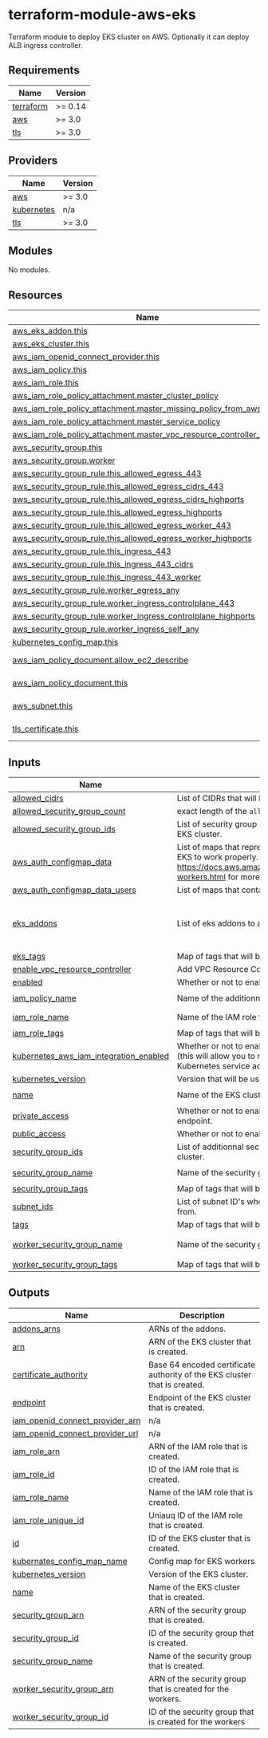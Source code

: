 # terraform-module-aws-eks

Terraform module to deploy EKS cluster on AWS.
Optionally it can deploy ALB ingress controller.

<!-- BEGINNING OF PRE-COMMIT-TERRAFORM DOCS HOOK -->
## Requirements

| Name | Version |
|------|---------|
| <a name="requirement_terraform"></a> [terraform](#requirement\_terraform) | >= 0.14 |
| <a name="requirement_aws"></a> [aws](#requirement\_aws) | >= 3.0 |
| <a name="requirement_tls"></a> [tls](#requirement\_tls) | >= 3.0 |

## Providers

| Name | Version |
|------|---------|
| <a name="provider_aws"></a> [aws](#provider\_aws) | >= 3.0 |
| <a name="provider_kubernetes"></a> [kubernetes](#provider\_kubernetes) | n/a |
| <a name="provider_tls"></a> [tls](#provider\_tls) | >= 3.0 |

## Modules

No modules.

## Resources

| Name | Type |
|------|------|
| [aws_eks_addon.this](https://registry.terraform.io/providers/hashicorp/aws/latest/docs/resources/eks_addon) | resource |
| [aws_eks_cluster.this](https://registry.terraform.io/providers/hashicorp/aws/latest/docs/resources/eks_cluster) | resource |
| [aws_iam_openid_connect_provider.this](https://registry.terraform.io/providers/hashicorp/aws/latest/docs/resources/iam_openid_connect_provider) | resource |
| [aws_iam_policy.this](https://registry.terraform.io/providers/hashicorp/aws/latest/docs/resources/iam_policy) | resource |
| [aws_iam_role.this](https://registry.terraform.io/providers/hashicorp/aws/latest/docs/resources/iam_role) | resource |
| [aws_iam_role_policy_attachment.master_cluster_policy](https://registry.terraform.io/providers/hashicorp/aws/latest/docs/resources/iam_role_policy_attachment) | resource |
| [aws_iam_role_policy_attachment.master_missing_policy_from_aws](https://registry.terraform.io/providers/hashicorp/aws/latest/docs/resources/iam_role_policy_attachment) | resource |
| [aws_iam_role_policy_attachment.master_service_policy](https://registry.terraform.io/providers/hashicorp/aws/latest/docs/resources/iam_role_policy_attachment) | resource |
| [aws_iam_role_policy_attachment.master_vpc_resource_controller_policy](https://registry.terraform.io/providers/hashicorp/aws/latest/docs/resources/iam_role_policy_attachment) | resource |
| [aws_security_group.this](https://registry.terraform.io/providers/hashicorp/aws/latest/docs/resources/security_group) | resource |
| [aws_security_group.worker](https://registry.terraform.io/providers/hashicorp/aws/latest/docs/resources/security_group) | resource |
| [aws_security_group_rule.this_allowed_egress_443](https://registry.terraform.io/providers/hashicorp/aws/latest/docs/resources/security_group_rule) | resource |
| [aws_security_group_rule.this_allowed_egress_cidrs_443](https://registry.terraform.io/providers/hashicorp/aws/latest/docs/resources/security_group_rule) | resource |
| [aws_security_group_rule.this_allowed_egress_cidrs_highports](https://registry.terraform.io/providers/hashicorp/aws/latest/docs/resources/security_group_rule) | resource |
| [aws_security_group_rule.this_allowed_egress_highports](https://registry.terraform.io/providers/hashicorp/aws/latest/docs/resources/security_group_rule) | resource |
| [aws_security_group_rule.this_allowed_egress_worker_443](https://registry.terraform.io/providers/hashicorp/aws/latest/docs/resources/security_group_rule) | resource |
| [aws_security_group_rule.this_allowed_egress_worker_highports](https://registry.terraform.io/providers/hashicorp/aws/latest/docs/resources/security_group_rule) | resource |
| [aws_security_group_rule.this_ingress_443](https://registry.terraform.io/providers/hashicorp/aws/latest/docs/resources/security_group_rule) | resource |
| [aws_security_group_rule.this_ingress_443_cidrs](https://registry.terraform.io/providers/hashicorp/aws/latest/docs/resources/security_group_rule) | resource |
| [aws_security_group_rule.this_ingress_443_worker](https://registry.terraform.io/providers/hashicorp/aws/latest/docs/resources/security_group_rule) | resource |
| [aws_security_group_rule.worker_egress_any](https://registry.terraform.io/providers/hashicorp/aws/latest/docs/resources/security_group_rule) | resource |
| [aws_security_group_rule.worker_ingress_controlplane_443](https://registry.terraform.io/providers/hashicorp/aws/latest/docs/resources/security_group_rule) | resource |
| [aws_security_group_rule.worker_ingress_controlplane_highports](https://registry.terraform.io/providers/hashicorp/aws/latest/docs/resources/security_group_rule) | resource |
| [aws_security_group_rule.worker_ingress_self_any](https://registry.terraform.io/providers/hashicorp/aws/latest/docs/resources/security_group_rule) | resource |
| [kubernetes_config_map.this](https://registry.terraform.io/providers/hashicorp/kubernetes/latest/docs/resources/config_map) | resource |
| [aws_iam_policy_document.allow_ec2_describe](https://registry.terraform.io/providers/hashicorp/aws/latest/docs/data-sources/iam_policy_document) | data source |
| [aws_iam_policy_document.this](https://registry.terraform.io/providers/hashicorp/aws/latest/docs/data-sources/iam_policy_document) | data source |
| [aws_subnet.this](https://registry.terraform.io/providers/hashicorp/aws/latest/docs/data-sources/subnet) | data source |
| [tls_certificate.this](https://registry.terraform.io/providers/hashicorp/tls/latest/docs/data-sources/certificate) | data source |

## Inputs

| Name | Description | Type | Default | Required |
|------|-------------|------|---------|:--------:|
| <a name="input_allowed_cidrs"></a> [allowed\_cidrs](#input\_allowed\_cidrs) | List of CIDRs that will be allowed to talk to the EKS cluster. | `list(string)` | `[]` | no |
| <a name="input_allowed_security_group_count"></a> [allowed\_security\_group\_count](#input\_allowed\_security\_group\_count) | exact length of the `allowed_security_group_ids` variable. | `number` | `0` | no |
| <a name="input_allowed_security_group_ids"></a> [allowed\_security\_group\_ids](#input\_allowed\_security\_group\_ids) | List of security group ID's that will be allowed to talk to the EKS cluster. | `list(string)` | `[]` | no |
| <a name="input_aws_auth_configmap_data"></a> [aws\_auth\_configmap\_data](#input\_aws\_auth\_configmap\_data) | List of maps that represent the aws-auth data needed for EKS to work properly. https://docs.aws.amazon.com/eks/latest/userguide/launch-workers.html for more information. | `list` | `[]` | no |
| <a name="input_aws_auth_configmap_data_users"></a> [aws\_auth\_configmap\_data\_users](#input\_aws\_auth\_configmap\_data\_users) | List of maps that contain users to add in the aws-auth data. | `list` | `[]` | no |
| <a name="input_eks_addons"></a> [eks\_addons](#input\_eks\_addons) | List of eks addons to add. | <pre>list(object({<br>    name    = string<br>    version = string<br>  }))</pre> | `[]` | no |
| <a name="input_eks_tags"></a> [eks\_tags](#input\_eks\_tags) | Map of tags that will be applied on the EKS cluster. | `map` | `{}` | no |
| <a name="input_enable_vpc_resource_controller"></a> [enable\_vpc\_resource\_controller](#input\_enable\_vpc\_resource\_controller) | Add VPC Resource Controller policy to the cluster iam role. | `bool` | `false` | no |
| <a name="input_enabled"></a> [enabled](#input\_enabled) | Whether or not to enable this module. | `bool` | `true` | no |
| <a name="input_iam_policy_name"></a> [iam\_policy\_name](#input\_iam\_policy\_name) | Name of the additionnal IAM policy for the EKS cluster. | `string` | `"eks-cluster"` | no |
| <a name="input_iam_role_name"></a> [iam\_role\_name](#input\_iam\_role\_name) | Name of the IAM role for the EKS cluster. | `string` | `"eks-cluster"` | no |
| <a name="input_iam_role_tags"></a> [iam\_role\_tags](#input\_iam\_role\_tags) | Map of tags that will be applied on the IAM role. | `map` | `{}` | no |
| <a name="input_kubernetes_aws_iam_integration_enabled"></a> [kubernetes\_aws\_iam\_integration\_enabled](#input\_kubernetes\_aws\_iam\_integration\_enabled) | Whether or not to enable the IAM Integration in kubernetes (this will allow you to map AWS IAM roles to specific Kubernetes service acounts) | `bool` | `true` | no |
| <a name="input_kubernetes_version"></a> [kubernetes\_version](#input\_kubernetes\_version) | Version that will be used for the EKS cluster. | `string` | `null` | no |
| <a name="input_name"></a> [name](#input\_name) | Name of the EKS cluster. | `string` | `"eks-cluster"` | no |
| <a name="input_private_access"></a> [private\_access](#input\_private\_access) | Whether or not to enable private access to the EKS endpoint. | `bool` | `false` | no |
| <a name="input_public_access"></a> [public\_access](#input\_public\_access) | Whether or not to enable public access to the EKS endpoint. | `bool` | `true` | no |
| <a name="input_security_group_ids"></a> [security\_group\_ids](#input\_security\_group\_ids) | List of additionnal security group ID's to set on the AKS cluster. | `list` | `[]` | no |
| <a name="input_security_group_name"></a> [security\_group\_name](#input\_security\_group\_name) | Name of the security group for the EKS cluster. | `string` | `"eks-cluster"` | no |
| <a name="input_security_group_tags"></a> [security\_group\_tags](#input\_security\_group\_tags) | Map of tags that will be applied on the security group. | `map` | `{}` | no |
| <a name="input_subnet_ids"></a> [subnet\_ids](#input\_subnet\_ids) | List of subnet ID's where the EKS master will be available from. | `list(string)` | n/a | yes |
| <a name="input_tags"></a> [tags](#input\_tags) | Map of tags that will be applied on all resources. | `map` | `{}` | no |
| <a name="input_worker_security_group_name"></a> [worker\_security\_group\_name](#input\_worker\_security\_group\_name) | Name of the security group for the EKS cluster. | `string` | `"eks-workers-cluster"` | no |
| <a name="input_worker_security_group_tags"></a> [worker\_security\_group\_tags](#input\_worker\_security\_group\_tags) | Map of tags that will be applied on the security group. | `map` | `{}` | no |

## Outputs

| Name | Description |
|------|-------------|
| <a name="output_addons_arns"></a> [addons\_arns](#output\_addons\_arns) | ARNs of the addons. |
| <a name="output_arn"></a> [arn](#output\_arn) | ARN of the EKS cluster that is created. |
| <a name="output_certificate_authority"></a> [certificate\_authority](#output\_certificate\_authority) | Base 64 encoded certificate authority of the EKS cluster that is created. |
| <a name="output_endpoint"></a> [endpoint](#output\_endpoint) | Endpoint of the EKS cluster that is created. |
| <a name="output_iam_openid_connect_provider_arn"></a> [iam\_openid\_connect\_provider\_arn](#output\_iam\_openid\_connect\_provider\_arn) | n/a |
| <a name="output_iam_openid_connect_provider_url"></a> [iam\_openid\_connect\_provider\_url](#output\_iam\_openid\_connect\_provider\_url) | n/a |
| <a name="output_iam_role_arn"></a> [iam\_role\_arn](#output\_iam\_role\_arn) | ARN of the IAM role that is created. |
| <a name="output_iam_role_id"></a> [iam\_role\_id](#output\_iam\_role\_id) | ID of the IAM role that is created. |
| <a name="output_iam_role_name"></a> [iam\_role\_name](#output\_iam\_role\_name) | Name of the IAM role that is created. |
| <a name="output_iam_role_unique_id"></a> [iam\_role\_unique\_id](#output\_iam\_role\_unique\_id) | Uniauq ID of the IAM role that is created. |
| <a name="output_id"></a> [id](#output\_id) | ID of the EKS cluster that is created. |
| <a name="output_kubernates_config_map_name"></a> [kubernates\_config\_map\_name](#output\_kubernates\_config\_map\_name) | Config map for EKS workers |
| <a name="output_kubernetes_version"></a> [kubernetes\_version](#output\_kubernetes\_version) | Version of the EKS cluster. |
| <a name="output_name"></a> [name](#output\_name) | Name of the EKS cluster that is created. |
| <a name="output_security_group_arn"></a> [security\_group\_arn](#output\_security\_group\_arn) | ARN of the security group that is created. |
| <a name="output_security_group_id"></a> [security\_group\_id](#output\_security\_group\_id) | ID of the security group that is created. |
| <a name="output_security_group_name"></a> [security\_group\_name](#output\_security\_group\_name) | Name of the security group that is created. |
| <a name="output_worker_security_group_arn"></a> [worker\_security\_group\_arn](#output\_worker\_security\_group\_arn) | ARN of the security group that is created for the workers. |
| <a name="output_worker_security_group_id"></a> [worker\_security\_group\_id](#output\_worker\_security\_group\_id) | ID of the security group that is created for the workers |
<!-- END OF PRE-COMMIT-TERRAFORM DOCS HOOK -->
